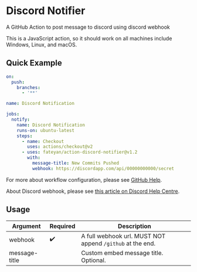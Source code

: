 # Discord Notifier

A GitHub Action to post message to discord using discord webhook

This is a JavaScript action, so it should work on all machines include Windows, Linux, and macOS.

## Quick Example

```yaml
on:
  push:
    branches:
      - '**'

name: Discord Notification

jobs:
  notify:
    name: Discord Notification
    runs-on: ubuntu-latest
    steps:
      - name: Checkout
        uses: actions/checkout@v2
      - uses: fateyan/action-discord-notifier@v1.2
        with:
          message-title: New Commits Pushed
          webhook: https://discordapp.com/api/00000000000/secret
```


For more about workflow configuration, please see [GitHub Help](https://help.github.com/en/actions/reference/workflow-syntax-for-github-actions).  

About Discord webhook, please see [this article on Discord Help Centre](https://support.discord.com/hc/en-us/articles/228383668-Intro-to-Webhooks).

## Usage

|Argument|Required|Description|
|---|---|---|
|webhook|✔️|A full webhook url. MUST NOT append `/github` at the end.|
|message-title|️ |Custom embed message title. Optional.|
